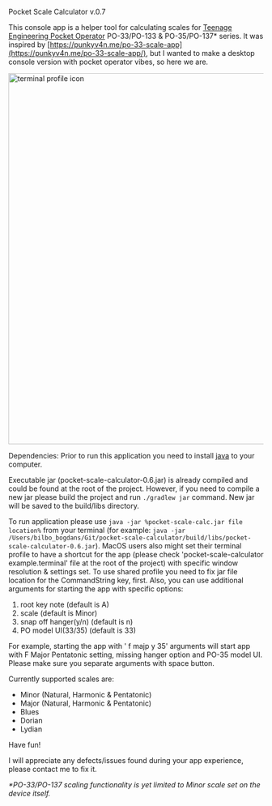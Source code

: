 Pocket Scale Calculator v.0.7

This console app is a helper tool for calculating scales for [Teenage Engineering Pocket Operator](https://teenage.engineering/products/po) PO-33/PO-133 & PO-35/PO-137* series.
It was inspired by [https://punkyv4n.me/po-33-scale-app](https://punkyv4n.me/po-33-scale-app/), but I wanted to make a desktop console version with pocket operator vibes, so here we are.

<img width="733" alt="terminal profile icon" src="https://user-images.githubusercontent.com/107914638/174764479-71575b0c-8d04-44ac-a7aa-f6825d45ce23.png">

Dependencies: Prior to run this application you need to install [java](https://www.java.com/en/download/help/download_options.html) to your computer.

Executable jar (pocket-scale-calculator-0.6.jar) is already compiled and could be found at the root of the project. However, if you need to compile a new jar please build the project and run `./gradlew jar` command. New jar will be saved to the build/libs directory.

To run application please use `java -jar %pocket-scale-calc.jar file location%` from your terminal (for example: `java -jar /Users/bilbo_bogdans/Git/pocket-scale-calculator/build/libs/pocket-scale-calculator-0.6.jar`).
MacOS users also might set their terminal profile to have a shortcut for the app (please check 'pocket-scale-calculator example.terminal' file at the root of the project) with specific window resolution & settings set. To use shared profile you need to fix jar file location for the CommandString key, first.
Also, you can use additional arguments for starting the app with specific options:
1. root key note (default is A)
2. scale (default is Minor)
3. snap off hanger(y/n) (default is n)
4. PO model UI(33/35) (default is 33)

For example, starting the app with ' f majp y 35' arguments will start app with F Major Pentatonic setting, missing hanger option and PO-35 model UI. Please make sure you separate arguments with space button.

Currently supported scales are:
* Minor (Natural, Harmonic & Pentatonic)
* Major (Natural, Harmonic & Pentatonic)
* Blues
* Dorian
* Lydian

Have fun!

I will appreciate any defects/issues found during your app experience, please contact me to fix it.

_*PO-33/PO-137 scaling functionality is yet limited to Minor scale set on the device itself._
